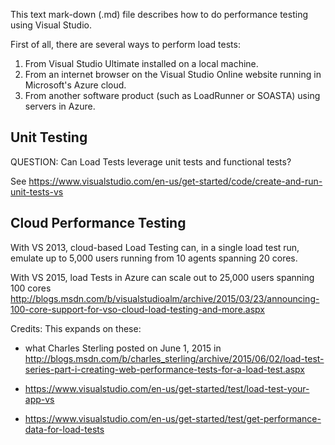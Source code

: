 This text mark-down (.md) file describes how to do performance testing using Visual Studio.

First of all, there are several ways to perform load tests:

1. From Visual Studio Ultimate installed on a local machine.
2. From an internet browser on the Visual Studio Online website running in Microsoft's Azure cloud.
3. From another software product (such as LoadRunner or SOASTA) using servers in Azure.


## <a name="Unittest"> Unit Testing </a>
QUESTION:
Can Load Tests leverage unit tests and functional tests?

See
https://www.visualstudio.com/en-us/get-started/code/create-and-run-unit-tests-vs


## <a name="CloudPerftest"> Cloud Performance Testing </a>
With VS 2013, cloud-based Load Testing can, in a single load test run, emulate up to 5,000 users running from
10 agents spanning 20 cores.

With VS 2015, load Tests in Azure can scale out to 25,000 users spanning 100 cores 
http://blogs.msdn.com/b/visualstudioalm/archive/2015/03/23/announcing-100-core-support-for-vso-cloud-load-testing-and-more.aspx


Credits: This expands on these:

* what Charles Sterling posted on June 1, 2015 in  http://blogs.msdn.com/b/charles_sterling/archive/2015/06/02/load-test-series-part-i-creating-web-performance-tests-for-a-load-test.aspx

* https://www.visualstudio.com/en-us/get-started/test/load-test-your-app-vs

* https://www.visualstudio.com/en-us/get-started/test/get-performance-data-for-load-tests

